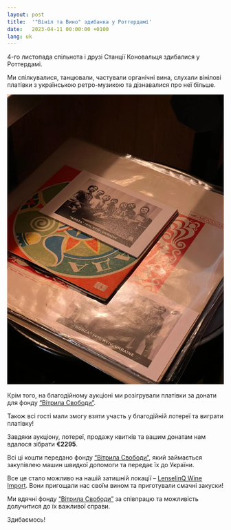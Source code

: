 ```yaml
---
layout: post
title:  '"Вініл та Вино" здибанка у Роттердамі'
date:   2023-04-11 00:00:00 +0100
lang: uk
---
```


4-го листопада спільнота і друзі Станції Коновальця здибалися у Роттердамі.

Ми спілкувалися, танцювали, частували органічні вина, слухали вінілові платівки з українською ретро-музикою та дізнавалися про неї більше.

![img](/assets/images/2023-11-04/06e8d317-5aa9-4288-a611-97d2e90645d3.webp)

Крім того, на благодійному аукціоні ми розігрували платівки за донати для фонду [“Вітрила Свободи”](https://zeilenvanvrijheid.nl/).

Також всі гості мали змогу взяти участь у благодійній лотереї та виграти платівку!

Завдяки аукціону, лотереї, продажу квитків та вашим донатам нам вдалося зібрати **€2295**.

Всі ці кошти передано фонду [“Вітрила Свободи”](https://zeilenvanvrijheid.nl/), який займається закупівлею машин швидкої допомоги та передає їх до України.

Все це стало можливо на нашій затишній локації – [LenselinQ Wine Import](https://lenselinq.nl/). Вони пригощали нас своїм вином та приготували смачні закуски!

Ми вдячні фонду [“Вітрила Свободи”](https://zeilenvanvrijheid.nl/) за співпрацю та можливість долучитися до їх важливої справи.

Здибаємось!